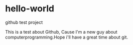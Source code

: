 # hello-world
github test project 

This is a test about Github, Cause I'm a new guy about computerprogramming.Hope i'll have a great time about git.
